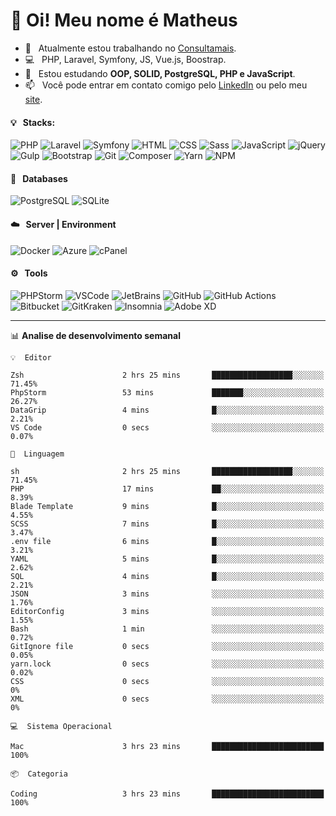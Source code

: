 # 👋 Oi! Meu nome é Matheus

- 🔭 &nbsp; Atualmente estou trabalhando no [Consultamais](https://consultamais.com.br/).
- 💻 &nbsp; PHP, Laravel, Symfony, JS, Vue.js, Boostrap.
- 🌱 &nbsp; Estou estudando **OOP, SOLID, PostgreSQL, PHP e JavaScript**.
- 📫 &nbsp; Você pode entrar em contato comigo pelo [LinkedIn](https://www.linkedin.com/in/matheuscamargoxavier/) ou pelo meu [site](https://matheuscamargo.co).

#### 💡 &nbsp; Stacks:
![PHP](https://img.shields.io/badge/-PHP-777BB4?&logo=php&logoColor=FFFFFF)
![Laravel](https://img.shields.io/badge/-Laravel-FF2D20?&logo=laravel&logoColor=FFFFFF)
![Symfony](https://img.shields.io/badge/-Symfony-000000?&logo=symfony&logoColor=FFFFFF)
![HTML](https://img.shields.io/badge/-HTML-E34F26?&logo=html5&logoColor=FFFFFF)
![CSS](https://img.shields.io/badge/-CSS-1572B6?&logo=css3&logoColor=FFFFFF)
![Sass](https://img.shields.io/badge/-Sass-CC6699?&logo=sass&logoColor=FFFFFF)
![JavaScript](https://img.shields.io/badge/-JavaScript-F7DF1E?&logo=javascript&logoColor=FFFFFF)
![jQuery](https://img.shields.io/badge/-jQuery-0769AD?&logo=jquery&logoColor=FFFFFF)
![Gulp](https://img.shields.io/badge/-Gulp-CF4647?&logo=gulp&logoColor=FFFFFF)
![Bootstrap](https://img.shields.io/badge/-Bootstrap-7952B3?&logo=bootstrap&logoColor=FFFFFF)
![Git](https://img.shields.io/badge/-Git-F05032?&logo=git&logoColor=FFFFFF)
![Composer](https://img.shields.io/badge/-Composer-885630?&logo=composer&logoColor=FFFFFF)
![Yarn](https://img.shields.io/badge/-Yarn-2C8EBB?&logo=yarn&logoColor=FFFFFF)
![NPM](https://img.shields.io/badge/-npm-CB3837?&logo=npm&logoColor=FFFFFF)

#### 💾 &nbsp; Databases
![PostgreSQL](https://img.shields.io/badge/-PostgreSQL-336791?&logo=PostgreSQL&logoColor=FFFFFF)
![SQLite](https://img.shields.io/badge/-SQLite-003B57?&logo=SQLite&logoColor=FFFFFF)

#### ☁️ &nbsp; Server | Environment
![Docker](https://img.shields.io/badge/-Docker-2496ED?&logo=docker&logoColor=FFFFFF)
![Azure](https://img.shields.io/badge/-Azure-0089D6?&logo=microsoft%20azure&logoColor=FFFFFF)
![cPanel](https://img.shields.io/badge/-cPanel-FF6C2C?&logo=cpanel&logoColor=FFFFFF)

#### ⚙️ &nbsp; Tools
![PHPStorm](https://img.shields.io/badge/-PHPStorm-000000?&logo=PHPStorm&logoColor=FFFFFF)
![VSCode](https://img.shields.io/badge/-VSCode-007ACC?&logo=Visual%20Studio%20Code&logoColor=FFFFFF) 
![JetBrains](https://img.shields.io/badge/-JetBrains-000000?&logo=jetbrains&logoColor=FFFFFF) 
![GitHub](https://img.shields.io/badge/-GitHub-181717?&logo=github&logoColor=FFFFFF) 
![GitHub Actions](https://img.shields.io/badge/-GitHub%20Actions-181717?&logo=GitHub%20Actions&logoColor=FFFFFF) 
![Bitbucket](https://img.shields.io/badge/-Bitbucket-0052CC?&logo=bitbucket&logoColor=FFFFFF)
![GitKraken](https://img.shields.io/badge/-GitKraken-179287?&logo=GitKraken&logoColor=FFFFFF)
![Insomnia](https://img.shields.io/badge/-Insomnia-5849BE?&logo=Insomnia&logoColor=FFFFFF)
![Adobe XD](https://img.shields.io/badge/-Adobe%20XD-FF61F6?&logo=adobe%20xd&logoColor=FFFFFF) 
_______

📊  **Analise de desenvolvimento semanal**
```text
💡  Editor

Zsh                      2 hrs 25 mins       ██████████████████░░░░░░░     71.45%
PhpStorm                 53 mins             ███████░░░░░░░░░░░░░░░░░░     26.27%
DataGrip                 4 mins              █░░░░░░░░░░░░░░░░░░░░░░░░      2.21%
VS Code                  0 secs              ░░░░░░░░░░░░░░░░░░░░░░░░░      0.07%
```
```text
💬  Linguagem

sh                       2 hrs 25 mins       ██████████████████░░░░░░░     71.45%
PHP                      17 mins             ██░░░░░░░░░░░░░░░░░░░░░░░      8.39%
Blade Template           9 mins              █░░░░░░░░░░░░░░░░░░░░░░░░      4.55%
SCSS                     7 mins              █░░░░░░░░░░░░░░░░░░░░░░░░      3.47%
.env file                6 mins              █░░░░░░░░░░░░░░░░░░░░░░░░      3.21%
YAML                     5 mins              █░░░░░░░░░░░░░░░░░░░░░░░░      2.62%
SQL                      4 mins              █░░░░░░░░░░░░░░░░░░░░░░░░      2.21%
JSON                     3 mins              ░░░░░░░░░░░░░░░░░░░░░░░░░      1.76%
EditorConfig             3 mins              ░░░░░░░░░░░░░░░░░░░░░░░░░      1.55%
Bash                     1 min               ░░░░░░░░░░░░░░░░░░░░░░░░░      0.72%
GitIgnore file           0 secs              ░░░░░░░░░░░░░░░░░░░░░░░░░      0.05%
yarn.lock                0 secs              ░░░░░░░░░░░░░░░░░░░░░░░░░      0.02%
CSS                      0 secs              ░░░░░░░░░░░░░░░░░░░░░░░░░         0%
XML                      0 secs              ░░░░░░░░░░░░░░░░░░░░░░░░░         0%
```
```text
💻  Sistema Operacional

Mac                      3 hrs 23 mins       █████████████████████████       100%
```
```text
📦  Categoria

Coding                   3 hrs 23 mins       █████████████████████████       100%
```

